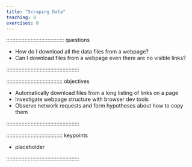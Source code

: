 ```yaml
---
title: "Scraping Data"
teaching: 0
exercises: 0
---
```


:::::::::::::::::::::::::::::::::::::: questions 

- How do I download all the data files from a webpage?
- Can I download files from a webpage even there are no visible links?

::::::::::::::::::::::::::::::::::::::::::::::::

::::::::::::::::::::::::::::::::::::: objectives

- Automatically download files from a long listing of links on a page
- Investigate webpage structure with browser dev tools
- Observe network requests and form hypotheses about how to copy them

::::::::::::::::::::::::::::::::::::::::::::::::


::::::::::::::::::::::::::::::::::::: keypoints 

- placeholder

::::::::::::::::::::::::::::::::::::::::::::::::

